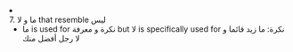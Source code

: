 <li class="col 20"><div class="nodecontent">7. ما و لا that resemble ليس</div>
		<ul class="subexp">
	<li class="basic"><div class="nodecontent">ما is used for نكرة و معرفة but لا is specifically used for نكرة: ما زيد قائما و لا رجل أفضل منك</div></li></ul></li>